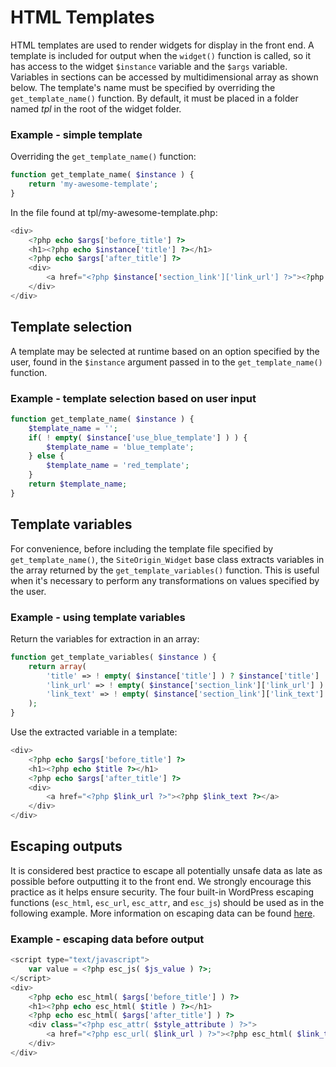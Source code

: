 # HTML Templates
HTML templates are used to render widgets for display in the front end. A template is included for output when the `widget()` function is called, so it has access to the widget `$instance` variable and the `$args` variable. Variables in sections can be accessed by multidimensional array as shown below. The template's name must be specified by overriding the `get_template_name()` function. By default, it must be placed in a folder named _tpl_ in the root of the widget folder.

### Example - simple template
Overriding the `get_template_name()` function:
```php
function get_template_name( $instance ) {
    return 'my-awesome-template';
}
```

In the file found at tpl/my-awesome-template.php:
```php
<div>
    <?php echo $args['before_title'] ?>
    <h1><?php echo $instance['title'] ?></h1>
    <?php echo $args['after_title'] ?>
    <div>
        <a href="<?php $instance['section_link']['link_url'] ?>"><?php $instance['section_link']['link_text'] ?></a>
    </div>
</div>
```

## Template selection
A template may be selected at runtime based on an option specified by the user, found in the `$instance` argument passed in to the `get_template_name()` function.

### Example - template selection based on user input
```php
function get_template_name( $instance ) {
    $template_name = '';
    if( ! empty( $instance['use_blue_template'] ) ) {
        $template_name = 'blue_template';
    } else {
        $template_name = 'red_template';
    }
    return $template_name;
}
```

## Template variables
For convenience, before including the template file specified by `get_template_name()`, the `SiteOrigin_Widget` base class extracts variables in the array returned by the `get_template_variables()` function. This is useful when it's necessary to perform any transformations on values specified by the user.

### Example - using template variables
Return the variables for extraction in an array:
```php
function get_template_variables( $instance ) {
    return array(
        'title' => ! empty( $instance['title'] ) ? $instance['title'] : 'Default title',
        'link_url' => ! empty( $instance['section_link']['link_url'] ) ? $instance['section_link']['link_url'] : '',
        'link_text' => ! empty( $instance['section_link']['link_text'] ) ? $instance['section_link']['link_text'] : 'Default link text.',
    );
}
```

Use the extracted variable in a template:
```php
<div>
    <?php echo $args['before_title'] ?>
    <h1><?php echo $title ?></h1>
    <?php echo $args['after_title'] ?>
    <div>
        <a href="<?php $link_url ?>"><?php $link_text ?></a>
    </div>
</div>
```

## Escaping outputs
It is considered best practice to escape all potentially unsafe data as late as possible before outputting it to the front end. We strongly encourage this practice as it helps ensure security. The four built-in WordPress escaping functions (`esc_html`, `esc_url`, `esc_attr`, and `esc_js`) should be used as in the following example. More information on escaping data can be found <a href="http://codex.wordpress.org/Validating_Sanitizing_and_Escaping_User_Data#Escaping:_Securing_Output" target="_blank">here</a>.

### Example - escaping data before output
```php
<script type="text/javascript">
    var value = <?php esc_js( $js_value ) ?>;
</script>
<div>
    <?php echo esc_html( $args['before_title'] ) ?>
    <h1><?php echo esc_html( $title ) ?></h1>
    <?php echo esc_html( $args['after_title'] ) ?>
    <div class="<?php esc_attr( $style_attribute ) ?>">
        <a href="<?php esc_url( $link_url ) ?>"><?php esc_html( $link_text ) ?></a> 
    </div>
</div>
```
